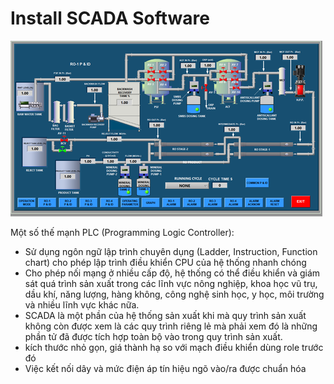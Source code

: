 # Install SCADA Software

![](/Resource/siemens-scada-system.png)

Một số thế mạnh PLC (Programming Logic Controller):
+ Sử dụng ngôn ngữ lập trình chuyên dụng (Ladder, Instruction, Function chart) cho phép lập trình điều khiển CPU của hệ thống nhanh chóng
+ Cho phép nối mạng ở nhiều cấp độ, hệ thống có thể điều khiển và giám sát quá trình sản xuất trong các lĩnh vực nông nghiệp, khoa học vũ trụ, dầu khí, năng lượng, hàng không, công nghệ sinh học, y học, môi trường và nhiều lĩnh vực khác nữa.
+ SCADA là một phần của hệ thống sản xuất khi mà quy trình sản xuất không còn được xem là các quy trình riêng lẻ mà phải xem đó là những phần tử đã được tích hợp toàn bộ vào trong quy trình sản xuất.
+ kích thước nhỏ gọn, giá thành hạ so với mạch điều khiển dùng role trước đó
+ Việc kết nối dây và mức điện áp tín hiệu ngõ vào/ra được chuẩn hóa
